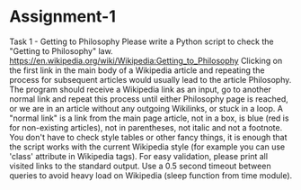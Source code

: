 # Assignment-1
Task 1 - Getting to Philosophy  Please write a Python script to check the "Getting to Philosophy" law. https://en.wikipedia.org/wiki/Wikipedia:Getting_to_Philosophy  Clicking on the first link in the main body of a Wikipedia article and repeating the process for subsequent articles would usually lead to the article Philosophy.  The program should receive a Wikipedia link as an input, go to another normal link and repeat this process until either Philosophy page is reached, or we are in an article without any outgoing Wikilinks, or stuck in a loop.  A "normal link" is a link from the main page article, not in a box, is blue (red is for non-existing articles), not in parentheses, not italic and not a footnote. You don't have to check style tables or other fancy things, it is enough that the script works with the current Wikipedia style (for example you can use 'class' attribute in Wikipedia tags). For easy validation, please print all visited links to the standard output.  Use a 0.5 second timeout between queries to avoid heavy load on Wikipedia (sleep function from time module).
